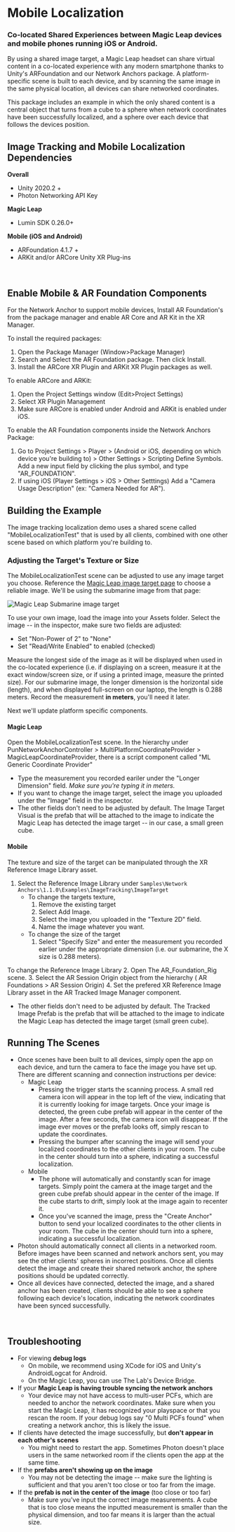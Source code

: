 
# Mobile Localization
### Co-located Shared Experiences between Magic Leap devices and mobile phones running iOS or Android.

By using a shared image target, a Magic Leap headset can share virtual content in a co-located experience with any modern smartphone thanks to Unity's ARFoundation and our Network Anchors package. A platform-specific scene is built to each device, and by scanning the same image in the same physical location, all devices can share networked coordinates.

This package includes an example in which the only shared content is a central object that turns from a cube to a sphere when network coordinates have been successfully localized, and a sphere over each device that follows the devices position.
<br/>

## Image Tracking and Mobile Localization Dependencies

**Overall**
- Unity 2020.2 +
- Photon Networking API Key

**Magic Leap** 
- Lumin SDK 0.26.0+

**Mobile (iOS and Android)**
- ARFoundation 4.1.7 +
- ARKit and/or ARCore Unity XR Plug-ins

<br/>

## Enable Mobile & AR Foundation Components

For the Network Anchor to support mobile devices, Install AR Foundation's from the package manager and enable AR Core and AR Kit in the XR Manager.

To install the required packages:
1. Open the Package Manager (Window>Package Manager)
2. Search and Select the AR Foundation package. Then click Install.
3. Install the ARCore XR Plugin and ARKit XR Plugin packages as well.

To enable ARCore and ARKit:
 1. Open the Project Settings window (Edit>Project Settings)
 2. Select XR Plugin Management
 3. Make sure ARCore is enabled under Android and ARKit is enabled under iOS.

To enable the AR Foundation components inside the Network Anchors Package:
1. Go to Project Settings > Player > (Android or iOS, depending on which device you're building to) > Other Settings > Scripting Define Symbols. Add a new input field by clicking the plus symbol, and type "AR_FOUNDATION".  
2. If using iOS (Player Settings > iOS > Other Setttings) Add a "Camera Usage Description"  (ex: "Camera Needed for AR").

## Building the Example

The image tracking localization demo uses a shared scene called "MobileLocalizationTest" that is used by all clients, combined with one other scene based on which platform you're building to.

### Adjusting the Target's Texture or Size
The MobileLocalizationTest scene can be adjusted to use any image target you choose. Reference the [Magic Leap image target page](https://developer.magicleap.com/en-us/learn/guides/lumin-sdk-image-tracking) to choose a reliable image. We'll be using the submarine image from that page:

![Magic Leap Submarine image target](submarine.png)

To use your own image, load the image into your Assets folder. Select the image -- in the inspector, make sure two fields are adjusted:
- Set "Non-Power of 2" to "None"
- Set "Read/Write Enabled" to enabled (checked)

Measure the longest side of the image as it will be displayed when used in the co-located experience (i.e. if displaying on a screen, measure it at the exact window/screen size, or if using a printed image, measure the printed size). For our submarine image, the longer dimension is the horizontal side (length), and when displayed full-screen on our laptop, the length is 0.288 meters. Record the measurement **in meters**, you'll need it later.

Next we'll update platform specific components. 

#### Magic Leap 

Open the MobileLocalizationTest scene. In the hierarchy under PunNetworkAnchorController > MultiPlatformCoordinateProvider > MagicLeapCoordinateProvider, there is a script component called "ML Generic Coordinate Provider"
- Type the measurement you recorded eariler under the "Longer Dimension" field. *Make sure you're typing it in meters.*
- If you want to change the image target, select the image you uploaded under the "Image" field in the inspector.
- The other fields don't need to be adjusted by default. The Image Target Visual is the prefab that will be attached to the image to indicate the Magic Leap has detected the image target -- in our case, a small green cube.


#### Mobile
    
The texture and size of the target can be manipulated through the XR Reference Image Library asset. 
1. Select the Reference Image Library under `Samples\Network Anchors\1.1.0\Examples\ImageTracking\ImageTarget`
   - To change the targets texture,
      1.  Remove the existing target 
      2.  Select Add Image.
      3.  Select the image you uploaded in the "Texture 2D" field.
      4.  Name the image whatever you want.
   -  To change the size of the target 
       1. Select "Specify Size" and enter the measurement you recorded earlier under the appropriate dimension (i.e. our submarine, the X size is 0.288 meters). 

To change the Reference Image Library
2. Open The AR_Foundation_Rig scene.
3. Select the AR Session Origin object from the hierarchy ( AR Foundations > AR Session Origin)
4. Set the prefered XR Reference Image Library asset in the AR Tracked Image Manager component.
 - The other fields don't need to be adjusted by default. The Tracked Image Prefab is the prefab that will be attached to the image to indicate the Magic Leap has detected the image target (small green cube).


## Running The Scenes

- Once scenes have been built to all devices, simply open the app on each device, and turn the camera to face the image you have set up. There are different scanning and connection instructions per device:
    - Magic Leap
        - Pressing the trigger starts the scanning process. A small red camera icon will appear in the top left of the view, indicating that it is currently looking for image targets. Once your image is detected, the green cube prefab will appear in the center of the image. After a few seconds, the camera icon will disappear. If the image ever moves or the prefab looks off, simply rescan to update the coordinates.
        - Pressing the bumper after scanning the image will send your localized coordinates to the other clients in your room. The cube in the center should turn into a sphere, indicating a successful localization.
    - Mobile
        - The phone will automatically and constantly scan for image targets. Simply point the camera at the image target and the green cube prefab should appear in the center of the image. If the cube starts to drift, simply look at the image again to recenter it.
        - Once you've scanned the image, press the "Create Anchor" button to send your localized coordinates to the other clients in your room. The cube in the center should turn into a sphere, indicating a successful localization.
- Photon should automatically connect all clients in a networked room. Before images have been scanned and network anchors sent, you may see the other clients' spheres in incorrect positions. Once all clients detect the image and create their shared network anchor, the sphere positions should be updated correctly.
- Once all devices have connected, detected the image, and a shared anchor has been created, clients should be able to see a sphere following each device's location, indicating the network coordinates have been synced successfully. 

<br/>

## Troubleshooting

- For viewing **debug logs**
    - On mobile, we recommend using XCode for iOS and Unity's AndroidLogcat for Android.
    - On the Magic Leap, you can use The Lab's Device Bridge.
- If your **Magic Leap is having trouble syncing the network anchors**
    - Your device may not have access to multi-user PCFs, which are needed to anchor the network coordinates. Make sure when you start the Magic Leap, it has recognized your playspace or that you rescan the room. If your debug logs say "0 Multi PCFs found" when creating a network anchor, this is likely the issue.
- If clients have detected the image successfully, but **don't appear in each other's scenes**
    - You might need to restart the app. Sometimes Photon doesn't place users in the same networked room if the clients open the app at the same time.
- If the **prefabs aren't showing up on the image**
    - You may not be detecting the image -- make sure the lighting is sufficient and that you aren't too close or too far from the image.
- If the **prefab is not in the center of the image** (too close or too far)
    - Make sure you've input the correct image measurements. A cube that is too close means the inputted measurement is smaller than the physical dimension, and too far means it is larger than the actual size.
